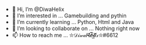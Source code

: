 - 👋 Hi, I’m @DiwaHelix
- 👀 I’m interested in ... Gamebuilding and pythin
- 🌱 I’m currently learning ... Python, Html and Java
- 💞️ I’m looking to collaborate on ... Nothing right now
- 📫 How to reach me ... ⛥𝒟𝒾𝓌𝒶𝐻̴̓̏𝑒̷̿̓𝓁̴͍͑𝒾̸̽͊𝓍⛥#6612

<!---
DiwaHelix/DiwaHelix is a ✨ special ✨ repository because its `README.md` (this file) appears on your GitHub profile.
You can click the Preview link to take a look at your changes.
--->
